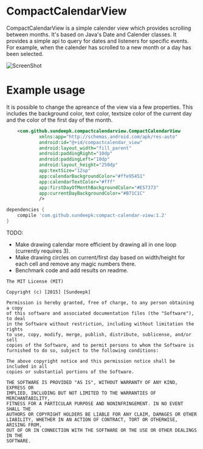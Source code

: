 # CompactCalendarView
CompactCalendarView is a simple calender view which provides scrolling between months. It's based on Java's Date and Calender classes. It provides a simple api to query for dates and listeners for specific events.  For example, when the calender has scrolled to a new month or a day has been selected.

![ScreenShot](https://raw.githubusercontent.com/SundeepK/CompactCalendarView/master/images/compact-calender-view-usage.png)


# Example usage
It is possible to change the apreance of the view via a few properties. This includes the background color, text color, textsize color of the current day and the color of the first day of the month.

```xml
    <com.github.sundeepk.compactcalendarview.CompactCalendarView
            xmlns:app="http://schemas.android.com/apk/res-auto"
            android:id="@+id/compactcalendar_view"
            android:layout_width="fill_parent"
            android:paddingRight="10dp"
            android:paddingLeft="10dp"
            android:layout_height="250dp"
            app:textSize="12sp"
            app:calendarBackgroundColor="#ffe95451"
            app:calendarTextColor="#fff"
            app:firstDayOfMonthBackgroundColor="#E57373"
            app:currentDayBackgroundColor="#B71C1C" 
            />
```
```gradle
dependencies {
    compile 'com.github.sundeepk:compact-calendar-view:1.2'
}

```

TODO:
* Make drawing calendar more efficient by drawing all in one loop (currently requires 3).
* Make drawing circles on current/first day based on width/height for each cell and remove any magic numbers there.
* Benchmark code and add results on readme. 
 
```
The MIT License (MIT)

Copyright (c) [2015] [Sundeepk]

Permission is hereby granted, free of charge, to any person obtaining a copy
of this software and associated documentation files (the "Software"), to deal
in the Software without restriction, including without limitation the rights
to use, copy, modify, merge, publish, distribute, sublicense, and/or sell
copies of the Software, and to permit persons to whom the Software is
furnished to do so, subject to the following conditions:

The above copyright notice and this permission notice shall be included in all
copies or substantial portions of the Software.

THE SOFTWARE IS PROVIDED "AS IS", WITHOUT WARRANTY OF ANY KIND, EXPRESS OR
IMPLIED, INCLUDING BUT NOT LIMITED TO THE WARRANTIES OF MERCHANTABILITY,
FITNESS FOR A PARTICULAR PURPOSE AND NONINFRINGEMENT. IN NO EVENT SHALL THE
AUTHORS OR COPYRIGHT HOLDERS BE LIABLE FOR ANY CLAIM, DAMAGES OR OTHER
LIABILITY, WHETHER IN AN ACTION OF CONTRACT, TORT OR OTHERWISE, ARISING FROM,
OUT OF OR IN CONNECTION WITH THE SOFTWARE OR THE USE OR OTHER DEALINGS IN THE
SOFTWARE.
```
